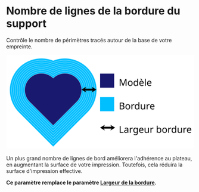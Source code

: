 Nombre de lignes de la bordure du support
====
Contrôle le nombre de périmètres tracés autour de la base de votre empreinte.

![Ce bord a 8 lignes.](../images/brim_width_fr.svg)

Un plus grand nombre de lignes de bord améliorera l'adhérence au plateau, en augmentant la surface de votre impression. Toutefois, cela réduira la surface d'impression effective.

**Ce paramètre remplace le paramètre [Largeur de la bordure](brim_width.md).**
